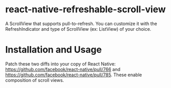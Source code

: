 # react-native-refreshable-scroll-view
A ScrollView that supports pull-to-refresh. You can customize it with the RefreshIndicator and type of ScrollView (ex: ListView) of your choice.

# Installation and Usage

Patch these two diffs into your copy of React Native: https://github.com/facebook/react-native/pull/766 and https://github.com/facebook/react-native/pull/785. These enable composition of scroll views.
